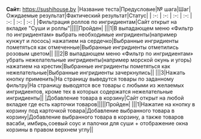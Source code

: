 **Сайт:** https://sushihouse.by
|Название теста|Предусловие|№ шага|Шаг|Ожидаемые результат|Фактический результат|Статус|
| :-: | :-: | :-: | :-: | :-: | :-: | :-: |
|Фильтрация роллов по ингридиентам|Сайт открыт на вкладке "Суши и роллы"|||||Пройден|
|||1|В выпадающем меню «Фильтр по ингридиентам» выбрать необходимые ингридиенты(например кунжут и лосось) нажатием на сердечко|Выбранные ингридиенты пометяться как отмеченные|Выбранные ингридиенты отметились розовым цветом||
|||2|В выпадающем меню «Фильтр по ингридиентам» убрать нежелательные ингридиенты(например морской окунь и угорь) нажатием на крестик|Выбранные ингридиенты пометяться как нежелательные|Выбранные ингридиенты зачеркнулись||
|||3|Нажать кнопку применить|На страницу выведутся товары по заданному фильтру|На страницу выводятся все товары с любыми из желаемых ингридиентов, кроме тех в которых содержатся нежелательные ингридиенты||
|Добавление товара в корзину|Сайт открыт на любой вкладке где есть карточки товаров|||||Пройден|
|||1|Нажатие на кнопку в корзину под карточкой товара|Добавление выбранного товара в корзину|Добавление выбранного товара в корзину, а также товаров васаби, имбирь,соевый соус и палочки для суши + отображение окна корзины в правом верхнем углу||
